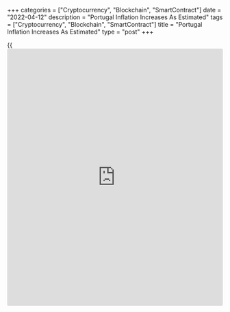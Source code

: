 +++
categories = ["Cryptocurrency", "Blockchain", "SmartContract"]
date = "2022-04-12"
description = "Portugal Inflation Increases As Estimated"
tags = ["Cryptocurrency", "Blockchain", "SmartContract"]
title = "Portugal Inflation Increases As Estimated"
type = "post"
+++

{{<iframe id="large-banner" src="https://www.bounty.group/#slide=24.0" width="100%" height="600" scrolling="no" style="border: 0px solid rgb(216, 221, 230); border-radius: 3px;">}}

Portugal's consumer price inflation increased in March as initially
estimated, latest data from Statistics Portugal showed on Tuesday.

The consumer price index rose 5.3 percent yearly in March, following a
4.2 percent increase in February, as estimated.

The latest inflation was the highest since June 1994.

The core CPI, which excludes energy and unprocessed food products
components, rose 3.8 percent yearly in March, following a 3.2 percent
increase in the previous month, as initially estimated.

Prices for energy products grew 19.8 percent annually in March. the
biggest increase since February 1991, as estimated.

Prices for unprocessed food gained 5.9 percent, in line with the initial
estimate.

On a monthly basis, consumer prices gained 2.5 percent in March,
following a 0.4 percent rise in the previous month, as initially
estimated.

The EU measure of harmonized index of consumer price, or HICP, rose 5.5
percent annually in February, following a 4.4 percent gain in the prior
month, as estimated.

The latest HICP inflation was the highest recorded value since 1996.

On a month-on-month basis, the HICP rose 2.6 percent in March, following
a 0.5 percent in the preceding month. This was in line with the initial
estimate.

For comments and feedback [contact](https://www.playgroundfx.com/contact/): editorial@rtt[news](https://www.letsplayfx.com/blog/forex-news-website/).com

[Economic News][1]

 **What parts of the world are seeing the best (and worst) economic
performances lately? Click[here][2] to check out our [Econ Scorecard][2]
and find out! See up-to-the-moment [ranking](https://www.playgroundfx.com/blog/crypto-exchange-ranking/)s for the best and worst
performers in [GDP][3], [unemployment rate][4], [inflation][2] and much
more.**

   1. www.rtt[news](https://www.letsplayfx.com/blog/forex-news-website/).com/Content/EconomicNews.aspx
   2. www.rtt[news](https://www.letsplayfx.com/blog/forex-news-website/).com/economic-scorecard/world-rank/CPI/highest-performance.aspx
   3. www.rtt[news](https://www.letsplayfx.com/blog/forex-news-website/).com/economic-scorecard/world-rank/GDP/highest-performance.aspx
   4. www.rtt[news](https://www.letsplayfx.com/blog/forex-news-website/).com/economic-scorecard/world-rank/unemployment-rate/lowest-performance.aspx